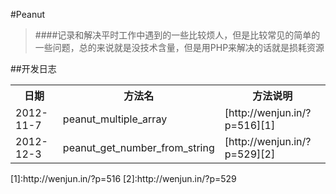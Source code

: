 #Peanut
> ####记录和解决平时工作中遇到的一些比较烦人，但是比较常见的简单的一些问题，总的来说就是没技术含量，但是用PHP来解决的话就是损耗资源

##开发日志
<table>
	<tr>
		<th>日期</th>
		<th>方法名</th>
		<th>方法说明</th>
	</tr>
	<tr>
		<td>2012-11-7</td>
		<td>peanut_multiple_array</td>
		<td>[http://wenjun.in/?p=516][1]</td>
	</tr>
	<tr>
		<td>2012-12-3</td>
		<td>peanut_get_number_from_string</td>
		<td>[http://wenjun.in/?p=529][2]</td>
	</tr>
	
	
</table>
[1]:http://wenjun.in/?p=516
[2]:http://wenjun.in/?p=529